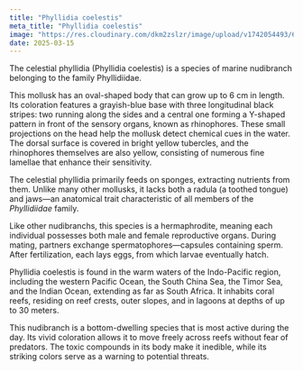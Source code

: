 ```yaml
---
title: "Phyllidia coelestis"
meta_title: "Phyllidia coelestis"
image: "https://res.cloudinary.com/dkm2zslzr/image/upload/v1742054493/6_Phyllidia_coelestis_vk6c3g.png"
date: 2025-03-15
---
```


The celestial phyllidia (Phyllidia coelestis) is a species of marine nudibranch belonging to the family Phyllidiidae.

This mollusk has an oval-shaped body that can grow up to 6 cm in length. Its coloration features a grayish-blue base with three longitudinal black stripes: two running along the sides and a central one forming a Y-shaped pattern in front of the sensory organs, known as rhinophores. These small projections on the head help the mollusk detect chemical cues in the water. The dorsal surface is covered in bright yellow tubercles, and the rhinophores themselves are also yellow, consisting of numerous fine lamellae that enhance their sensitivity.

The celestial phyllidia primarily feeds on sponges, extracting nutrients from them. Unlike many other mollusks, it lacks both a radula (a toothed tongue) and jaws—an anatomical trait characteristic of all members of the *Phyllidiidae* family.

Like other nudibranchs, this species is a hermaphrodite, meaning each individual possesses both male and female reproductive organs. During mating, partners exchange spermatophores—capsules containing sperm. After fertilization, each lays eggs, from which larvae eventually hatch.

Phyllidia coelestis is found in the warm waters of the Indo-Pacific region, including the western Pacific Ocean, the South China Sea, the Timor Sea, and the Indian Ocean, extending as far as South Africa. It inhabits coral reefs, residing on reef crests, outer slopes, and in lagoons at depths of up to 30 meters.

This nudibranch is a bottom-dwelling species that is most active during the day. Its vivid coloration allows it to move freely across reefs without fear of predators. The toxic compounds in its body make it inedible, while its striking colors serve as a warning to potential threats.
